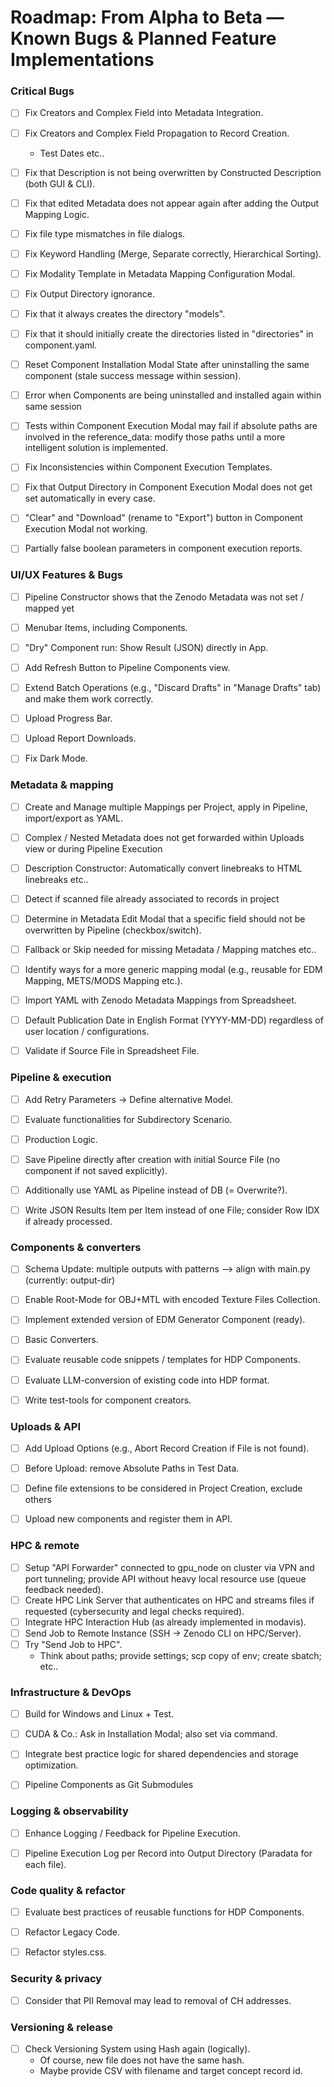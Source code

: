 # Roadmap: From Alpha to Beta — Known Bugs & Planned Feature Implementations

### Critical Bugs

- [ ] Fix Creators and Complex Field into Metadata Integration.
- [ ] Fix Creators and Complex Field Propagation to Record Creation.
    - Test Dates etc..
- [ ] Fix that Description is not being overwritten by Constructed Description (both GUI \& CLI).
- [ ] Fix that edited Metadata does not appear again after adding the Output Mapping Logic.
- [ ] Fix file type mismatches in file dialogs.
- [ ] Fix Keyword Handling (Merge, Separate correctly, Hierarchical Sorting).
- [ ] Fix Modality Template in Metadata Mapping Configuration Modal.
- [ ] Fix Output Directory ignorance.
- [ ] Fix that it always creates the directory "models".
- [ ] Fix that it should initially create the directories listed in "directories" in component.yaml.
- [ ] Reset Component Installation Modal State after uninstalling the same component (stale success message within session).
- [ ] Error when Components are being uninstalled and installed again within same session
- [ ] Tests within Component Execution Modal may fail if absolute paths are involved in the reference_data: modify those paths until a more intelligent solution is implemented.
- [ ] Fix Inconsistencies within Component Execution Templates.
- [ ] Fix that Output Directory in Component Execution Modal does not get set automatically in every case.
- [ ] "Clear" and "Download" (rename to "Export") button in Component Execution Modal not working.
- [ ] Partially false boolean parameters in component execution reports.


### UI/UX Features & Bugs

- [ ] Pipeline Constructor shows that the Zenodo Metadata was not set / mapped yet
- [ ] Menubar Items, including Components.
- [ ] "Dry" Component run: Show Result (JSON) directly in App.
- [ ] Add Refresh Button to Pipeline Components view.
- [ ] Extend Batch Operations (e.g., "Discard Drafts" in "Manage Drafts" tab) and make them work correctly.
- [ ] Upload Progress Bar.
- [ ] Upload Report Downloads.
- [ ] Fix Dark Mode.


### Metadata \& mapping

- [ ] Create and Manage multiple Mappings per Project, apply in Pipeline, import/export as YAML.
- [ ] Complex / Nested Metadata does not get forwarded within Uploads view or during Pipeline Execution
- [ ] Description Constructor: Automatically convert linebreaks to HTML linebreaks etc..
- [ ] Detect if scanned file already associated to records in project
- [ ] Determine in Metadata Edit Modal that a specific field should not be overwritten by Pipeline (checkbox/switch).
- [ ] Fallback or Skip needed for missing Metadata / Mapping matches etc..
- [ ] Identify ways for a more generic mapping modal (e.g., reusable for EDM Mapping, METS/MODS Mapping etc.).
- [ ] Import YAML with Zenodo Metadata Mappings from Spreadsheet.
- [ ] Default Publication Date in English Format (YYYY-MM-DD) regardless of user location / configurations.
- [ ] Validate if Source File in Spreadsheet File.


### Pipeline \& execution

- [ ] Add Retry Parameters → Define alternative Model.
- [ ] Evaluate functionalities for Subdirectory Scenario.
- [ ] Production Logic.
- [ ] Save Pipeline directly after creation with initial Source File (no component if not saved explicitly).
- [ ] Additionally use YAML as Pipeline instead of DB (= Overwrite?).
- [ ] Write JSON Results Item per Item instead of one File; consider Row IDX if already processed.


### Components \& converters

- [ ] Schema Update: multiple outputs with patterns --> align with main.py (currently: output-dir)
- [ ] Enable Root-Mode for OBJ+MTL with encoded Texture Files Collection.
- [ ] Implement extended version of EDM Generator Component (ready).
- [ ] Basic Converters.
- [ ] Evaluate reusable code snippets / templates for HDP Components.
- [ ] Evaluate LLM-conversion of existing code into HDP format.
- [ ] Write test-tools for component creators.


### Uploads \& API

- [ ] Add Upload Options (e.g., Abort Record Creation if File is not found).
- [ ] Before Upload: remove Absolute Paths in Test Data.
- [ ] Define file extensions to be considered in Project Creation, exclude others
- [ ] Upload new components and register them in API.


### HPC \& remote

- [ ] Setup "API Forwarder" connected to gpu_node on cluster via VPN and port tunneling; provide API without heavy local resource use (queue feedback needed).
- [ ] Create HPC Link Server that authenticates on HPC and streams files if requested (cybersecurity and legal checks required).
- [ ] Integrate HPC Interaction Hub (as already implemented in modavis).
- [ ] Send Job to Remote Instance (SSH → Zenodo CLI on HPC/Server).
- [ ] Try "Send Job to HPC".
    - Think about paths; provide settings; scp copy of env; create sbatch; etc..


### Infrastructure \& DevOps

- [ ] Build for Windows and Linux + Test.
- [ ] CUDA \& Co.: Ask in Installation Modal; also set via command.
- [ ] Integrate best practice logic for shared dependencies and storage optimization.
- [ ] Pipeline Components as Git Submodules


### Logging \& observability

- [ ] Enhance Logging / Feedback for Pipeline Execution.
- [ ] Pipeline Execution Log per Record into Output Directory (Paradata for each file).


### Code quality \& refactor

- [ ] Evaluate best practices of reusable functions for HDP Components.
- [ ] Refactor Legacy Code.
- [ ] Refactor styles.css.


### Security \& privacy

- [ ] Consider that PII Removal may lead to removal of CH addresses.


### Versioning \& release

- [ ] Check Versioning System using Hash again (logically).
    - Of course, new file does not have the same hash.
    - Maybe provide CSV with filename and target concept record id.
